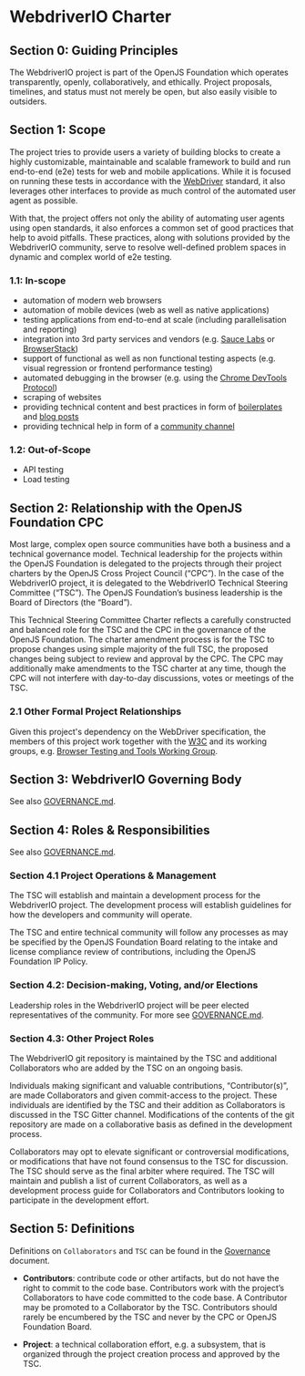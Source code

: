 # WebdriverIO Charter

## Section 0: Guiding Principles

The WebdriverIO project is part of the OpenJS Foundation which operates transparently, openly, collaboratively, and ethically. Project proposals, timelines, and status must not merely be open, but also easily visible to outsiders.

## Section 1: Scope

The project tries to provide users a variety of building blocks to create a highly customizable, maintainable and scalable framework to build and run end-to-end (e2e) tests for web and mobile applications. While it is focused on running these tests in accordance with the [WebDriver](https://w3c.github.io/webdriver/) standard, it also leverages other interfaces to provide as much control of the automated user agent as possible.

With that, the project offers not only the ability of automating user agents using open standards, it also enforces a common set of good practices that help to avoid pitfalls. These practices, along with solutions provided by the WebdriverIO community, serve to resolve well-defined problem spaces in dynamic and complex world of e2e testing.

### 1.1: In-scope

- automation of modern web browsers
- automation of mobile devices (web as well as native applications)
- testing applications from end-to-end at scale (including parallelisation and reporting)
- integration into 3rd party services and vendors (e.g. [Sauce Labs](https://saucelabs.com/) or [BrowserStack](https://browserstack.com/))
- support of functional as well as non functional testing aspects (e.g. visual regression or frontend performance testing)
- automated debugging in the browser (e.g. using the [Chrome DevTools Protocol](https://chromedevtools.github.io/devtools-protocol/))
- scraping of websites
- providing technical content and best practices in form of [boilerplates](https://webdriver.io/) and [blog posts](https://webdriver.io/blog/)
- providing technical help in form of a [community channel](https://gitter.im/webdriverio/webdriverio)

### 1.2: Out-of-Scope

- API testing
- Load testing

## Section 2: Relationship with the OpenJS Foundation CPC

Most large, complex open source communities have both a business and a technical governance model. Technical leadership for the projects within the OpenJS Foundation is delegated to the projects through their project charters by the OpenJS Cross Project Council (“CPC”). In the case of the WebdriverIO project, it is delegated to the WebdriverIO Technical Steering Committee (“TSC”). The OpenJS Foundation’s business leadership is the Board of Directors (the “Board”).

This Technical Steering Committee Charter reflects a carefully constructed and balanced role for the TSC and the CPC in the governance of the OpenJS Foundation. The charter amendment process is for the TSC to propose changes using simple majority of the full TSC, the proposed changes being subject to review and approval by the CPC. The CPC may additionally make amendments to the TSC charter at any time, though the CPC will not interfere with day-to-day discussions, votes or meetings of the TSC.

### 2.1 Other Formal Project Relationships

Given this project's dependency on the WebDriver specification, the members of this project work together with the [W3C](https://www.w3.org/) and its working groups, e.g. [Browser Testing and Tools Working Group](https://www.w3.org/testing/browser/).

## Section 3: WebdriverIO Governing Body

See also [GOVERNANCE.md](/GOVERNANCE.md).

## Section 4: Roles & Responsibilities

See also [GOVERNANCE.md](/GOVERNANCE.md).

### Section 4.1 Project Operations & Management

The TSC will establish and maintain a development process for the WebdriverIO project. The development process will establish guidelines for how the developers and community will operate.

The TSC and entire technical community will follow any processes as may be specified by the OpenJS Foundation Board relating to the intake and license compliance review of contributions, including the OpenJS Foundation IP Policy.

### Section 4.2: Decision-making, Voting, and/or Elections

Leadership roles in the WebdriverIO project will be peer elected representatives of the community. For more see [GOVERNANCE.md](/GOVERNANCE.md).

### Section 4.3: Other Project Roles

The WebdriverIO git repository is maintained by the TSC and additional Collaborators who are added by the TSC on an ongoing basis.

Individuals making significant and valuable contributions, “Contributor(s)”, are made Collaborators and given commit-access to the project. These individuals are identified by the TSC and their addition as Collaborators is discussed in the TSC Gitter channel. Modifications of the contents of the git repository are made on a collaborative basis as defined in the development process.

Collaborators may opt to elevate significant or controversial modifications, or modifications that have not found consensus to the TSC for discussion. The TSC should serve as the final arbiter where required. The TSC will maintain and publish a list of current Collaborators, as well as a development process guide for Collaborators and Contributors looking to participate in the development effort.

## Section 5: Definitions

Definitions on `Collaborators` and `TSC` can be found in the [Governance](/GOVERNANCE.md) document.

* **Contributors**: contribute code or other artifacts, but do not have the right to commit to the code base. Contributors work with the project’s Collaborators to have code committed to the code base. A Contributor may be promoted to a Collaborator by the TSC. Contributors should rarely be encumbered by the TSC and never by the CPC or OpenJS Foundation Board.

* **Project**: a technical collaboration effort, e.g. a subsystem, that is organized through the project creation process and approved by the TSC.
